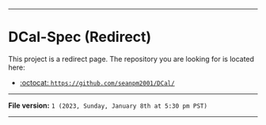 
***

# DCal-Spec (Redirect)

This project is a redirect page. The repository you are looking for is located here:

- [:octocat: `https://github.com/seanpm2001/DCal/`](https://github.com/seanpm2001/DCal/)

***

**File version:** `1 (2023, Sunday, January 8th at 5:30 pm PST)`

***
